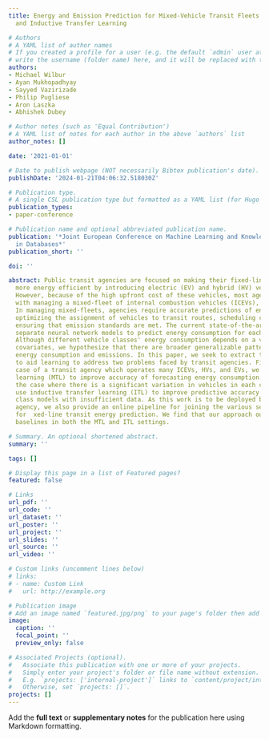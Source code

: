 ```yaml
---
title: Energy and Emission Prediction for Mixed-Vehicle Transit Fleets Using Multi-Task
  and Inductive Transfer Learning

# Authors
# A YAML list of author names
# If you created a profile for a user (e.g. the default `admin` user at `content/authors/admin/`), 
# write the username (folder name) here, and it will be replaced with their full name and linked to their profile.
authors:
- Michael Wilbur
- Ayan Mukhopadhyay
- Sayyed Vazirizade
- Philip Pugliese
- Aron Laszka
- Abhishek Dubey

# Author notes (such as 'Equal Contribution')
# A YAML list of notes for each author in the above `authors` list
author_notes: []

date: '2021-01-01'

# Date to publish webpage (NOT necessarily Bibtex publication's date).
publishDate: '2024-01-21T04:06:32.518030Z'

# Publication type.
# A single CSL publication type but formatted as a YAML list (for Hugo requirements).
publication_types:
- paper-conference

# Publication name and optional abbreviated publication name.
publication: '*Joint European Conference on Machine Learning and Knowledge Discovery
  in Databases*'
publication_short: ''

doi: ''

abstract: Public transit agencies are focused on making their fixed-line bus systems
  more energy efficient by introducing electric (EV) and hybrid (HV) vehicles to their  eets.
  However, because of the high upfront cost of these vehicles, most agencies are tasked
  with managing a mixed-fleet of internal combustion vehicles (ICEVs), EVs, and HVs.
  In managing mixed-fleets, agencies require accurate predictions of energy use for
  optimizing the assignment of vehicles to transit routes, scheduling charging, and
  ensuring that emission standards are met. The current state-of-the-art is to develop
  separate neural network models to predict energy consumption for each vehicle class.
  Although different vehicle classes' energy consumption depends on a varied set of
  covariates, we hypothesize that there are broader generalizable patterns that govern
  energy consumption and emissions. In this paper, we seek to extract these patterns
  to aid learning to address two problems faced by transit agencies. First, in the
  case of a transit agency which operates many ICEVs, HVs, and EVs, we use multi-task
  learning (MTL) to improve accuracy of forecasting energy consumption. Second, in
  the case where there is a significant variation in vehicles in each category, we
  use inductive transfer learning (ITL) to improve predictive accuracy for vehicle
  class models with insufficient data. As this work is to be deployed by our partner
  agency, we also provide an online pipeline for joining the various sensor streams
  for  xed-line transit energy prediction. We find that our approach outperforms vehicle-specific
  baselines in both the MTL and ITL settings.

# Summary. An optional shortened abstract.
summary: ''

tags: []

# Display this page in a list of Featured pages?
featured: false

# Links
url_pdf: ''
url_code: ''
url_dataset: ''
url_poster: ''
url_project: ''
url_slides: ''
url_source: ''
url_video: ''

# Custom links (uncomment lines below)
# links:
# - name: Custom Link
#   url: http://example.org

# Publication image
# Add an image named `featured.jpg/png` to your page's folder then add a caption below.
image:
  caption: ''
  focal_point: ''
  preview_only: false

# Associated Projects (optional).
#   Associate this publication with one or more of your projects.
#   Simply enter your project's folder or file name without extension.
#   E.g. `projects: ['internal-project']` links to `content/project/internal-project/index.md`.
#   Otherwise, set `projects: []`.
projects: []
---
```


Add the **full text** or **supplementary notes** for the publication here using Markdown formatting.
